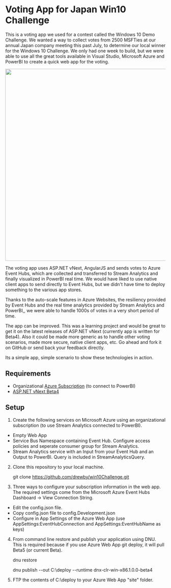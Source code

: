 # Voting App for Japan Win10 Challenge

This is a voting app we used for a contest called the 
Windows 10 Demo Challenge. We wanted a way to collect 
votes from 2500 MSFTies at our annual Japan company meeting 
this past July, to determine our local winner for the 
Windows 10 Challenge. We only had one week to build, but we were 
able to use all the great tools available in Visual Studio, 
Microsoft Azure and PowerBI to create a quick web app 
for the voting. 

<img src="https://raw.githubusercontent.com/drewby/win10Challenge/master/PowerBIview.png" width="600px"/>

The voting app uses ASP.NET vNext, AngularJS and sends 
votes to Azure Event Hubs, which are collected and 
transferred to Stream Analytics and finally visualized 
in PowerBI real time. We would have liked to use native 
client apps to send directly to Event Hubs, but we 
didn't have time to deploy something to the various app 
stores.

Thanks to the auto-scale features in Azure Websites, the
resiliency provided by Event Hubs and the real time analytics 
provided by Stream Analytics and PowerBI,, we were able to 
handle 1000s of votes in a very short period of time. 

The app can be improved. This was a learning project 
and would be great to get it on the latest releases of 
ASP.NET vNext (currently app is written for Beta4). Also 
it could be made more generic as to handle other voting 
scenarios, made more secure, native client apps, etc. 
Go ahead and fork it on GitHub or send back your feedback directly.

Its a simple app, simple scenario to show these technologies in action.

## Requirements

* Organizational [Azure Subscription](http://azure.microsoft.com/en-us/) (to connect to PowerBI)
* [ASP.NET vNext Beta4](http://github.com/aspnet/home)

## Setup

1. Create the following services on Microsoft Azure using an organizational 
subscription (to use Stream Analytics connected to PowerBI).

  * Empty Web App
  * Service Bus Namespace containing Event Hub. Configure 
  access policies and seperate consumer group for Stream Analytics.
  * Stream Analytics service with an Input from your Event Hub
  and an Output to PowerBI. Query is included in StreamAnalyticsQuery.

2. Clone this repository to your local machine. 

   git clone https://github.com/drewby/win10Challenge.git

3. Three ways to configure your subscription information in the web app. 
The required settings come from the Microsoft Azure Event Hubs Dashboard ->
View Connection String.

  * Edit the config.json file.
  * Copy config.json file to config.Development.json
  * Configure in App Settings of the Azure Web App
  (use AppSettings:EventHubConnection and AppSettings:EventHubName as keys)

4. From command line restore and publish your application using DNU. This is required
because if you use Azure Web App git deploy, it will pull Beta5 (or current Beta).

   dnu restore
   
   dnu publish --out C:\deploy --runtime dnx-clr-win-x86.1.0.0-beta4
   
5. FTP the contents of C:\deploy to your Azure Web App "site" folder.

